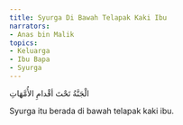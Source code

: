 ```yaml
---
title: Syurga Di Bawah Telapak Kaki Ibu
narrators:
- Anas bin Malik
topics:
- Keluarga
- Ibu Bapa
- Syurga
---
```


<p lang="ar">
الْجَنَّةُ تَحْتَ أقْدامِ الأُمَّهَاتِ
</p>

Syurga itu berada di bawah telapak kaki ibu.
